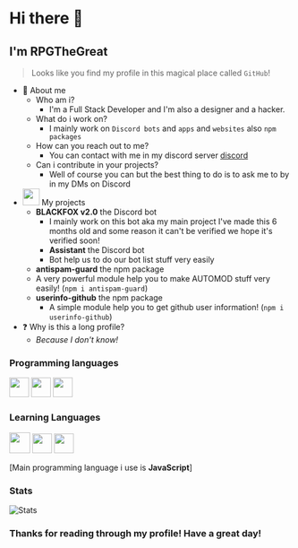 # Hi there 👋
## I'm RPGTheGreat

> Looks like you find my profile in this magical place called `GitHub`!

- 👤 About me 
  - Who am i?
    - I'm a Full Stack Developer and I'm also a designer and a hacker.
  - What do i work on?
    - I mainly work on `Discord bots` and `apps` and `websites` also `npm packages`
  - How can you reach out to me?
    - You can contact with me in my discord server [discord](https://discord.gg/yqAGXbz)
  - Can i contribute in your projects?
    - Well of course you can but the best thing to do is to ask me to by in my DMs on Discord
- <img src="https://discordia.me/uploads/badges/verified_developer_badge.png" width=30> My projects
  - **BLACKFOX v2.0** the Discord bot
    - I mainly work on this bot aka my main project I've made this 6 months old and some reason it can't be verified we hope it's verified soon!
    - **Assistant** the Discord bot
    - Bot help us to do our bot list stuff very easily
  - **antispam-guard** the npm package
   - A very powerful module help you to make AUTOMOD stuff very easily!  (`npm i antispam-guard`)
  - **userinfo-github** the npm package
    - A simple module help you to get github user information! (`npm i userinfo-github`)
- ❓ Why is this a long profile?
  - _Because I don't know!_

### Programming languages
<img src="https://upload.wikimedia.org/wikipedia/commons/thumb/9/99/Unofficial_JavaScript_logo_2.svg/512px-Unofficial_JavaScript_logo_2.svg.png" width=35> <img src="https://cdn.discordapp.com/attachments/721596667526381569/753143901157589032/kisspng-html-what-i-feel-like-5b64aa61c8c120.2517014215333238738223.png" width=35> <img src="https://upload.wikimedia.org/wikipedia/commons/thumb/d/d5/CSS3_logo_and_wordmark.svg/363px-CSS3_logo_and_wordmark.svg.png" width=35>

### Learning Languages
<img src="https://logosvector.net/wp-content/uploads/2013/03/java-eps-vector-logo.png" width=37> <img src="https://cdn.discordapp.com/attachments/721596667526381569/753131925522219088/typescript.png" width=35> <img src="https://cdn.discordapp.com/attachments/721596667526381569/753131925350383686/5848152fcef1014c0b5e4967.png" width=35>

[Main programming language i use is **JavaScript**]

### Stats

![Stats](https://github-readme-stats.vercel.app/api?username=RPGTheGreat&theme=algolia)
### Thanks for reading through my profile! Have a great day!
